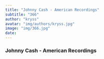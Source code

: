 ```yaml
---
title: "Johnny Cash - American Recordings"
subtitle: "366"
author: "kryss"
avatar: "img/authors/kryss.jpg"
image: "img/366.jpg"
date:
---
```


### Johnny Cash - American Recordings
